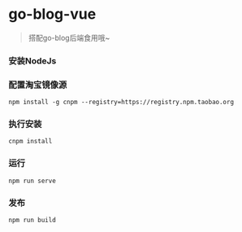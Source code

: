 # go-blog-vue
> 搭配go-blog后端食用哦~

### 安装NodeJs

### 配置淘宝镜像源 
```
npm install -g cnpm --registry=https://registry.npm.taobao.org
```

### 执行安装
```
cnpm install
```

### 运行
```
npm run serve
```

### 发布
```
npm run build
```